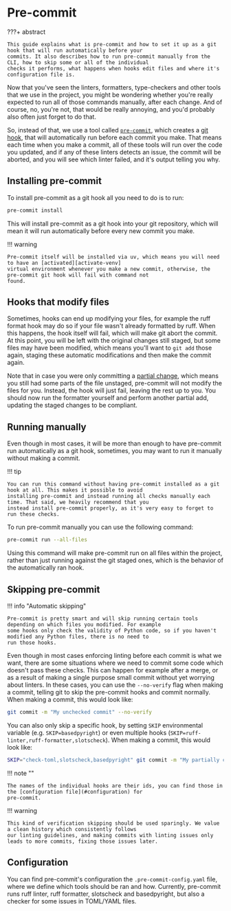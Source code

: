 # Pre-commit

???+ abstract

    This guide explains what is pre-commit and how to set it up as a git hook that will run automatically before your
    commits. It also describes how to run pre-commit manually from the CLI, how to skip some or all of the individual
    checks it performs, what happens when hooks edit files and where it's configuration file is.

Now that you've seen the linters, formatters, type-checkers and other tools that we use in the project, you might be
wondering whether you're really expected to run all of those commands manually, after each change. And of course, no,
you're not, that would be really annoying, and you'd probably also often just forget to do that.

So, instead of that, we use a tool called [`pre-commit`][pre-commit], which creates a [git hook][git-hooks], that will
automatically run before each commit you make. That means each time when you make a commit, all of these tools will run
over the code you updated, and if any of these linters detects an issue, the commit will be aborted, and you will see
which linter failed, and it's output telling you why.

## Installing pre-commit

To install pre-commit as a git hook all you need to do is to run:

```bash
pre-commit install
```

This will install pre-commit as a git hook into your git repository, which will mean it will run automatically before
every new commit you make.

!!! warning

    Pre-commit itself will be installed via uv, which means you will need to have an [activated][activate-venv]
    virtual environment whenever you make a new commit, otherwise, the pre-commit git hook will fail with command not
    found.

## Hooks that modify files

Sometimes, hooks can end up modifying your files, for example the ruff format hook may do so if your file wasn't
already formatted by ruff. When this happens, the hook itself will fail, which will make git abort the commit. At this
point, you will be left with the original changes still staged, but some files may have been modified, which means
you'll want to `git add` those again, staging these automatic modifications and then make the commit again.

Note that in case you were only committing a [partial change][partial-git-add], which means you still had some parts of
the file unstaged, pre-commit will not modify the files for you. Instead, the hook will just fail, leaving the rest up
to you. You should now run the formatter yourself and perform another partial add, updating the staged changes to be
compliant.

## Running manually

Even though in most cases, it will be more than enough to have pre-commit run automatically as a git hook,
sometimes, you may want to run it manually without making a commit.

!!! tip

    You can run this command without having pre-commit installed as a git hook at all. This makes it possible to avoid
    installing pre-commit and instead running all checks manually each time. That said, we heavily recommend that you
    instead install pre-commit properly, as it's very easy to forget to run these checks.

To run pre-commit manually you can use the following command:

```bash
pre-commit run --all-files
```

Using this command will make pre-commit run on all files within the project, rather than just running against the
git staged ones, which is the behavior of the automatically ran hook.

## Skipping pre-commit

!!! info "Automatic skipping"

    Pre-commit is pretty smart and will skip running certain tools depending on which files you modified. For example
    some hooks only check the validity of Python code, so if you haven't modified any Python files, there is no need to
    run those hooks.

Even though in most cases enforcing linting before each commit is what we want, there are some situations where we need
to commit some code which doesn't pass these checks. This can happen for example after a merge, or as a result of
making a single purpose small commit without yet worrying about linters. In these cases, you can use the `--no-verify`
flag when making a commit, telling git to skip the pre-commit hooks and commit normally. When making a commit, this
would look like:

```bash
git commit -m "My unchecked commit" --no-verify
```

You can also only skip a specific hook, by setting `SKIP` environmental variable (e.g. `SKIP=basedpyright`) or even
multiple hooks (`SKIP=ruff-linter,ruff-formatter,slotscheck`). When making a commit, this would look like:

```bash
SKIP="check-toml,slotscheck,basedpyright" git commit -m "My partially checked commit"
```

!!! note ""

    The names of the individual hooks are their ids, you can find those in the [configuration file](#configuration) for
    pre-commit.

!!! warning

    This kind of verification skipping should be used sparingly. We value a clean history which consistently follows
    our linting guidelines, and making commits with linting issues only leads to more commits, fixing those issues later.

## Configuration

You can find pre-commit's configuration the `.pre-commit-config.yaml` file, where we define which tools should be ran
and how. Currently, pre-commit runs ruff linter, ruff formatter, slotscheck and basedpyright, but also a checker for
some issues in TOML/YAML files.

[pre-commit]: https://pre-commit.com/
[git-hooks]: https://git-scm.com/book/en/v2/Customizing-Git-Git-Hooks
[activate-venv]: ./setup.md#activating-the-environment
[partial-git-add]: ./great-commits.md#partial-adds
